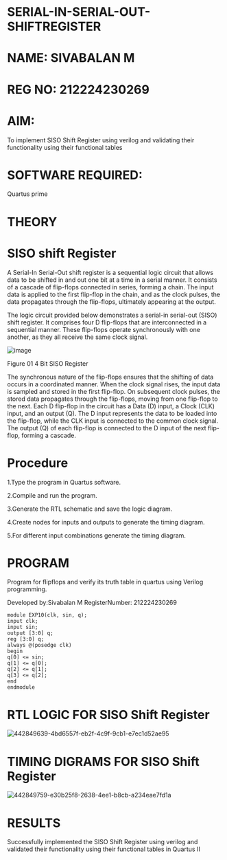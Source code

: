 # SERIAL-IN-SERIAL-OUT-SHIFTREGISTER
# NAME: SIVABALAN M
# REG NO: 212224230269

# **AIM:**

To implement  SISO Shift Register using verilog and validating their functionality using their functional tables

# **SOFTWARE REQUIRED:**

Quartus prime

# **THEORY**

# **SISO shift Register**

A Serial-In Serial-Out shift register is a sequential logic circuit that allows data to be shifted in and out one bit at a time in a serial manner. It consists of a cascade of flip-flops connected in series, forming a chain. The input data is applied to the first flip-flop in the chain, and as the clock pulses, the data propagates through the flip-flops, ultimately appearing at the output.

The logic circuit provided below demonstrates a serial-in serial-out (SISO) shift register. It comprises four D flip-flops that are interconnected in a sequential manner. These flip-flops operate synchronously with one another, as they all receive the same clock signal.

![image](https://github.com/naavaneetha/SERIAL-IN-SERIAL-OUT-SHIFTREGISTER/assets/154305477/e81c4072-37f9-46c6-8145-566764b74c3a)

Figure 01 4 Bit SISO Register

The synchronous nature of the flip-flops ensures that the shifting of data occurs in a coordinated manner. When the clock signal rises, the input data is sampled and stored in the first flip-flop. On subsequent clock pulses, the stored data propagates through the flip-flops, moving from one flip-flop to the next.
Each D flip-flop in the circuit has a Data (D) input, a Clock (CLK) input, and an output (Q). The D input represents the data to be loaded into the flip-flop, while the CLK input is connected to the common clock signal. The output (Q) of each flip-flop is connected to the D input of the next flip-flop, forming a cascade.

# **Procedure**

1.Type the program in Quartus software.

2.Compile and run the program.

3.Generate the RTL schematic and save the logic diagram.

4.Create nodes for inputs and outputs to generate the timing diagram.

5.For different input combinations generate the timing diagram.

#  **PROGRAM**

 Program for flipflops and verify its truth table in quartus using Verilog programming.

Developed by:Sivabalan M
RegisterNumber: 212224230269

```
module EXP10(clk, sin, q);
input clk;
input sin;
output [3:0] q;
reg [3:0] q;
always @(posedge clk)
begin
q[0] <= sin;
q[1] <= q[0];
q[2] <= q[1];
q[3] <= q[2];
end
endmodule
```

# **RTL LOGIC FOR SISO Shift Register**

![442849639-4bd6557f-eb2f-4c9f-9cb1-e7ec1d52ae95](https://github.com/user-attachments/assets/48c9ee9b-1c02-4b16-843c-d4d9ecd50d2b)

# **TIMING DIGRAMS FOR SISO Shift Register**

![442849759-e30b25f8-2638-4ee1-b8cb-a234eae7fd1a](https://github.com/user-attachments/assets/f73b2e0e-07c8-4814-ae90-4c6536631669)


# **RESULTS**

Successfully implemented the SISO Shift Register using verilog and validated their functionality using their functional tables in Quartus II
